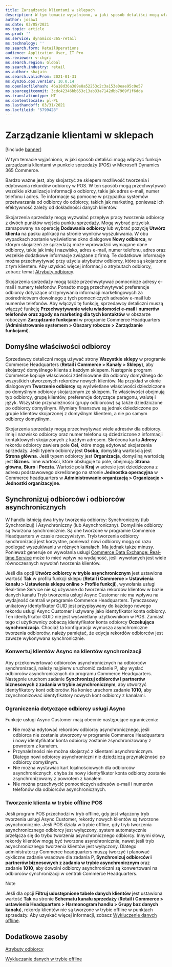 ```yaml
---
title: Zarządzanie klientami w sklepach
description: W tym temacie wyjaśniono, w jaki sposób detaliści mogą włączyć funkcje zarządzania klientami w punkcie sprzedaży (POS) w Microsoft Dynamics 365 Commerce.
author: josaw1
ms.date: 03/05/2021
ms.topic: article
ms.prod: ''
ms.service: dynamics-365-retail
ms.technology: ''
ms.search.form: RetailOperations
audience: Application User, IT Pro
ms.reviewer: v-chgri
ms.search.region: Global
ms.search.industry: retail
ms.author: shajain
ms.search.validFrom: 2021-01-31
ms.dyn365.ops.version: 10.0.14
ms.openlocfilehash: 46a18d36a389e8a52253c2c3a153e0eae95c0e57
ms.sourcegitcommit: 3cdc42346bb653c13ab33a7142dbb7969f1f6dda
ms.translationtype: HT
ms.contentlocale: pl-PL
ms.lasthandoff: 03/31/2021
ms.locfileid: "5799428"
---
```

# <a name="customer-management-in-stores"></a>Zarządzanie klientami w sklepach

[!include [banner](includes/banner.md)]

W tym temacie wyjaśniono, w jaki sposób detaliści mogą włączyć funkcje zarządzania klientami w punkcie sprzedaży (POS) w Microsoft Dynamics 365 Commerce.

Bardzo ważne jest, aby skojarzyć ze sklepem możliwość tworzenia i edytowania rekordów odbiorcy w POS. W ten sposób mogą przechwytywać wszelkie aktualizacje informacji o odbiorcy, takie jak adres e-mail, numer telefonu i adres. Te informacje są pomocne w przypadku systemów przetwarzania od odbiorcy do odbiorcy, takich jak marketing, ponieważ ich efektywność zależy od dokładności danych klientów.

Skojarzenia sprzedaży mogą wyzwalać przepływ pracy tworzenia odbiorcy z dwóch punktów wejścia punktu sprzedaży. Mogą wybrać przycisk zamapowany na operację **Dodawania odbiorcy** lub wybrać pozycję **Utwórz klienta** na pasku aplikacji na stronie wyników wyszukiwania. W obu wypadkach zostanie wyświetlone okno dialogowe **Nowy odbiorca**, w którym skojarzeń ze sprzedażą może wprowadzić wymagane dane odbiorcy, takie jak imię i nazwisko, adres e-mail, numer telefonu, adres oraz wszelkie dodatkowe informacje związane z firmą. Te dodatkowe informacje można przechwytywać przy użyciu atrybutów odbiorcy, które są skojarzone z tym klientem. Aby uzyskać więcej informacji o atrybutach odbiorcy, zobacz temat [Atrybuty odbiorcy](dev-itpro/customer-attributes.md).

Skojarzenia sprzedaży mogą także przechwytywać pomocnicze adresy e-mail i numery telefonów. Ponadto mogą przechwytywać preferencje odbiorcy dotyczące otrzymywania informacji marketingowych za pośrednictwem dowolnego z tych pomocniczych adresów e-mail lub numerów telefonów. Aby włączyć tę funkcję, sprzedawcy detaliczni muszą włączyć funkcję **Przechwytywanie wielu wiadomości e-mail i numerów telefonów oraz zgody na marketing dla tych kontaktów** w obszarze roboczym **Zarządzanie funkcjami** w programie Commerce Headquarters (**Administrowanie systemem \> Obszary robocze \> Zarządzanie funkcjami**).

## <a name="default-customer-properties"></a>Domyślne właściwości odbiorcy

Sprzedawcy detaliczni mogą używać strony **Wszystkie sklepy** w programie Commerce Headquarters (**Retail i Commerce \> Kanały \> Sklepy**), aby skojarzyć domyślnego klienta z każdym sklepem. Następnie program Commerce kopiuje właściwości zdefiniowane dla odbiorcy domyślnego do wszystkich utworzonych rekordów nowych klientów. Na przykład w oknie dialogowym **Tworzenie odbiorcy** są wyświetlane właściwości dziedziczone po domyślnym odbiorcy skojarzonym ze sklepem. Te właściwości obejmują typ odbiorcy, grupę klientów, preferencje dotyczące paragonu, walutę i język. Wszystkie przynależności (grupy odbiorców) są także dziedziczone po odbiorcy domyślnym. Wymiary finansowe są jednak dziedziczone po grupie klientów skojarzonej z domyślnym klientem, a nie po samym odbiorcy domyślnym.

Skojarzenia sprzedaży mogą przechwytywać wiele adresów dla odbiorcy. Imię i nazwisko odbiorcy oraz numer telefonu są dziedziczone z informacji kontaktowych skojarzonych z każdym adresem. Skrócona karta **Adresy** rekordu odbiorcy zawiera pole **Cel**, które mogą edytować skojarzenia sprzedaży. Jeśli typem odbiorcy jest **Osoba**, domyślną wartością jest **Strona główna**. Jeśli typem odbiorcy jest **Organizacja**, domyślną wartością jest **Biznes**. Inne wartości, które obsługuje to pole, obejmują: **Strona główna**, **Biuro** i **Poczta**. Wartość pola **Kraj** w adresie jest dziedziczona z adresu podstawowego określonego na stronie **Jednostka operacyjna** w Commerce headquarters w **Administrowanie organizacją \> Organizacje \> Jednostki organizacyjne**.

## <a name="sync-customers-and-async-customers"></a>Synchronizuj odbiorców i odbiorców asynchronicznych

W handlu istnieją dwa tryby tworzenia odbiorcy: Synchroniczny (lub Synchronizuj) i Asynchroniczny (lub Asynchroniczny). Domyślnie odbiorcy są tworzona synchronicznie. Są one tworzone w programie Commerce Headquarters w czasie rzeczywistym. Tryb tworzenia odbiorcy synchronizacji jest korzystne, ponieważ nowi odbiorcy mogą od razu podlegać wyszukiwaniu w różnych kanałach. Ma jednak także minusy. Ponieważ generuje on wywołania usługi [Commerce Data Exchange: Real-time Service](dev-itpro/define-retail-channel-communications-cdx.md#realtime-service) może to mieć wpływ na wydajność, jeśli wywołanych jest wiele równoczesnych wywołań tworzenia klientów.

Jeśli dla opcji **Utwórz odbiorcy w trybie asynchronicznym** jest ustawiona wartość **Tak** w profilu funkcji sklepu (**Retail i Commerce \> Ustawienia kanału \> Ustawienia sklepu online \> Profile funkcji**), wywołania usługi Real-time Service nie są używane do tworzenia rekordów klientów w bazie danych kanału Tryb tworzenia usługi Async Customer nie ma wpływu na wydajność centrali w programie Commerce Headquarters. Tymczasowy unikatowy identyfikator GUID jest przypisywany do każdego nowego rekordu usługi Async Customer i używany jako identyfikator konta odbiorcy. Ten identyfikator GUID nie jest wyświetlany użytkownikom w POS. Zamiast tego ci użytkownicy zobaczą identyfikator konta odbiorcy **Oczekująca synchronizacja**. Chociaż ta konfiguracja wymusza asynchroniczne tworzenia odbiorców, należy pamiętać, że edycja rekordów odbiorców jest zawsze wykonywana synchronicznie.

### <a name="convert-async-customers-to-sync-customers"></a>Konwertuj klientów Async na klientów synchronizacji

Aby przekonwertować odbiorców asynchronicznych na odbiorców synchronizacji, należy najpierw uruchomić zadanie P, aby wysłać odbiorców asynchronicznych do programu Commerce Headquarters. Następnie uruchom zadanie **Synchronizuj odbiorców i partnerów biznesowych z zadania w trybie asynchronicznym**, aby utworzyć identyfikatory kont odbiorców. Na koniec uruchom zadanie **1010**, aby zsynchronizować identyfikatory nowych kont odbiorcy z kanałami.

### <a name="async-customer-limitations"></a>Ograniczenia dotyczące odbiorcy usługi Async

Funkcje usługi Async Customer mają obecnie następujące ograniczenia:

- Nie można edytować rekordów odbiorcy asynchronicznego, jeśli odbiorca nie zostanie utworzony w programie Commerce Headquarters i nowy identyfikator konta odbiorcy zostanie zsynchronizowany z powrotem z kanałem.
- Przynależności nie można skojarzyć z klientami asynchronicznym. Dlatego nowi odbiorcy asynchroniczni nie dziedziczą przynależności po odbiorcy domyślnym.
- Nie można wystawiać kart lojalnościowych dla odbiorców asynchronicznych, chyba że nowy identyfikator konta odbiorcy zostanie zsynchronizowany z powrotem z kanałem.
- Nie można przechwycić pomocniczych adresów e-mail i numerów telefonów dla odbiorców asynchronicznych.

### <a name="customer-creation-in-pos-offline-mode"></a>Tworzenie klienta w trybie offline POS

Jeśli program POS przechodzi w tryb offline, gdy jest włączony tryb tworzenia usługi Async Customer, rekordy nowych klientów są tworzone asynchronicznie. Jeśli POS działa w trybie offline, gdy tryb tworzenia asynchronicznego odbiorcy jest wyłączony, system automatycznie przełącza się do trybu tworzenia asynchronicznego odbiorcy. Innymi słowy, rekordy klientów mogą być tworzone asynchronicznie, nawet jeśli tryb asynchronicznego tworzenia klientów jest wyłączony. Dlatego administratorzy Commerce headquarters muszą tworzyć i planować cykliczne zadanie wsadowe dla zadania P, **Synchronizuj odbiorców i partnerów biznesowych z zadania w trybie asynchronicznym** oraz zadanie **1010**, aby dowolni odbiorcy asynchroniczni są konwertowani na odbiorców synchronizacji w centrali Commerce Headquarters.

> [!NOTE]
> Jeśli dla opcji **Filtruj udostępnione tabele danych klientów** jest ustawiona wartość **Tak** na stronie **Schematu kanału sprzedaży** (**Retail i Commerce \> ustawienia Headquarters \> Harmonogram handlu \> Grupy baz danych kanału**), rekordy klientów nie są tworzone w trybie offline w punktach sprzedaży. Aby uzyskać więcej informacji, zobacz [Wykluczenie danych offline](dev-itpro/implementation-considerations-cdx.md#offline-data-exclusion).

## <a name="additional-resources"></a>Dodatkowe zasoby

[Atrybuty odbiorcy](dev-itpro/customer-attributes.md)

[Wykluczanie danych w trybie offline](dev-itpro/implementation-considerations-cdx.md#offline-data-exclusion)
